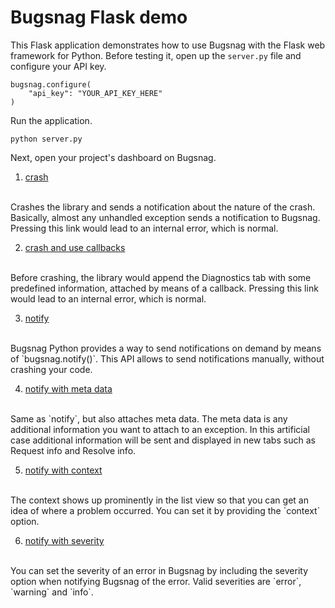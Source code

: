 # Bugsnag Flask demo

This Flask application demonstrates how to use Bugsnag with the Flask web
framework for Python. Before testing it, open up the `server.py`
file and configure your API key.

```
bugsnag.configure(
    "api_key": "YOUR_API_KEY_HERE"
)
```

Run the application.

```
python server.py
```

Next, open your project's dashboard on Bugsnag.

1. [crash](/example/flask/server.py#L18-L27)
<br/>
Crashes the library and sends a notification about the nature of the crash.
Basically, almost any unhandled exception sends a notification to Bugsnag.
Pressing this link would lead to an internal error, which is normal.

2. [crash and use callbacks](/example/flask/server.py#L29-L40)
<br/>
Before crashing, the library would append the Diagnostics tab with some
predefined information, attached by means of a callback.
Pressing this link would lead to an internal error, which is normal.

3. [notify](/example/flask/server.py#L42-L46)
<br/>
Bugsnag Python provides a way to send notifications on demand by means of
`bugsnag.notify()`. This API allows to send notifications manually, without
crashing your code.

4. [notify with meta data](/example/flask/server.py#L48-L65)
<br/>
Same as `notify`, but also attaches meta data. The meta data is any additional
information you want to attach to an exception. In this artificial case
additional information will be sent and displayed in new tabs such as Request
info and Resolve info.

5. [notify with context](/example/flask/server.py#L67-L74)
<br/>
The context shows up prominently in the list view so that you can get an idea of
where a problem occurred. You can set it by providing the `context` option.

6. [notify with severity](/example/flask/server.py#L76-L83)
<br/>
You can set the severity of an error in Bugsnag by including the severity option
when notifying Bugsnag of the error. Valid severities are `error`, `warning` and
`info`.